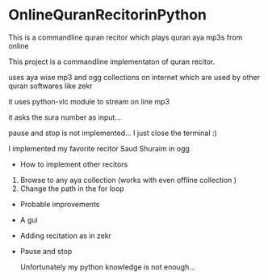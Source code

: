 # OnlineQuranRecitorinPython
This is a commandline quran recitor which plays quran aya mp3s from online

This project is a commandline implementaton of quran recitor.


uses aya wise mp3 and ogg  collections on internet which are used by other quran softwares like zekr

it uses python-vlc module to stream on line mp3


it asks the sura number as input...


pause and stop is not implemented... I just close the terminal :)


I implemented my favorite recitor Saud Shuraim in ogg

* How to implement other recitors

1. Browse to any aya collection (works with even offline collection )
2. Change the path in the for loop


* Probable improvements

- A gui
- Adding recitation as in zekr
- Pause and stop

     Unfortunately my python knowledge is not enough...

